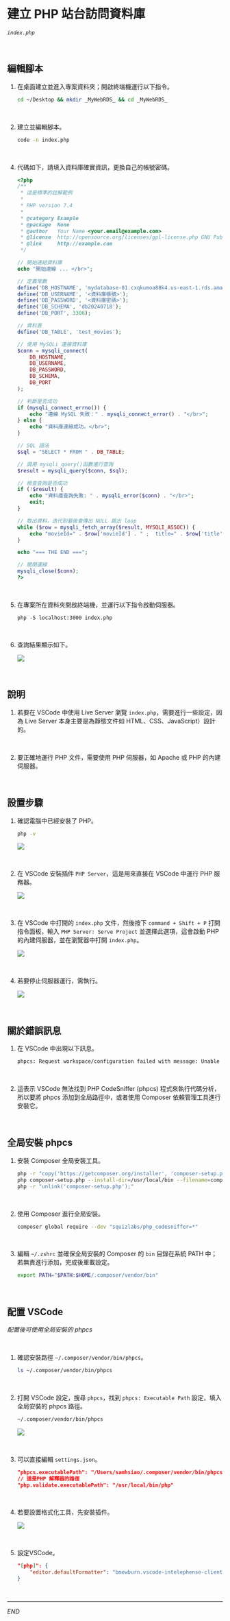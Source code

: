 # 建立 PHP 站台訪問資料庫

_`index.php`_

<br>

## 編輯腳本

1. 在桌面建立並進入專案資料夾；開啟終端機運行以下指令。

    ```bash
    cd ~/Desktop && mkdir _MyWebRDS_ && cd _MyWebRDS_
    ```

<br>

2. 建立並編輯腳本。

    ```bash
    code -n index.php
    ```

<br>

4. 代碼如下，請填入資料庫確實資訊，更換自己的帳號密碼。

    ```php
    <?php
    /**
     * 這是標準的註解範例
     * 
     * PHP version 7.4
     *
     * @category Example
     * @package  None
     * @author   Your Name <your.email@example.com>
     * @license  http://opensource.org/licenses/gpl-license.php GNU Public License
     * @link     http://example.com
     */

    // 開始連結資料庫 
    echo "開始連線 ... </br>";

    // 定義常數
    define('DB_HOSTNAME', 'mydatabase-01.cxqkumoa88k4.us-east-1.rds.amazonaws.com');
    define('DB_USERNAME', '<資料庫帳號>');
    define('DB_PASSWORD', '<資料庫密碼>');
    define('DB_SCHEMA', 'db20240718');
    define('DB_PORT', 3306);

    // 資料表
    define('DB_TABLE', 'test_movies');

    // 使用 MySQLi 連接資料庫
    $conn = mysqli_connect(
        DB_HOSTNAME,
        DB_USERNAME,
        DB_PASSWORD,
        DB_SCHEMA,
        DB_PORT
    );

    // 判斷是否成功
    if (mysqli_connect_errno()) {
        echo "連線 MySQL 失敗：" . mysqli_connect_error() . "</br>";
    } else {
        echo "資料庫連線成功。</br>";
    }

    // SQL 語法
    $sql = "SELECT * FROM " . DB_TABLE;

    // 調用 mysqli_query()函數進行查詢
    $result = mysqli_query($conn, $sql);

    // 檢查查詢是否成功
    if (!$result) {
        echo "資料庫查詢失敗: " . mysqli_error($conn) . "</br>";
        exit;
    }

    // 取出資料，迭代到最後會傳出 NULL 跳出 loop
    while ($row = mysqli_fetch_array($result, MYSQLI_ASSOC)) {
        echo "movieId=" . $row['movieId'] . " ;  title=" . $row['title'] . "; genres=" . $row['genres'] . "</br>";
    }

    echo "=== THE END ===";

    // 關閉連線
    mysqli_close($conn);
    ?>
    ```

<br>

5. 在專案所在資料夾開啟終端機，並運行以下指令啟動伺服器。

    ```bash'
    php -S localhost:3000 index.php
    ```

<br>

6. 查詢結果顯示如下。

    ![](images/img_47.png)

<br>

## 說明

1. 若要在 VSCode 中使用 Live Server 瀏覽 `index.php`，需要進行一些設定，因為 Live Server 本身主要是為靜態文件如 HTML、CSS、JavaScript）設計的。

<br>

2. 要正確地運行 PHP 文件，需要使用 PHP 伺服器，如 Apache 或 PHP 的內建伺服器。

<br>

## 設置步驟

1. 確認電腦中已經安裝了 PHP。

    ```bash
    php -v
    ```

    ![](images/img_42.png)

<br>

2. 在 VSCode 安裝插件 `PHP Server`，這是用來直接在 VSCode 中運行 PHP 服務器。

    ![](images/img_43.png)

<br>

3. 在 VSCode 中打開的 `index.php` 文件，然後按下 `command + Shift + P` 打開指令面板，輸入 `PHP Server: Serve Project` 並選擇此選項，這會啟動 PHP 的內建伺服器，並在瀏覽器中打開 `index.php`。

    ![](images/img_44.png)

<br>

4. 若要停止伺服器運行，需執行。

    ![](images/img_46.png)

<br>

## 關於錯誤訊息

1. 在 VSCode 中出現以下訊息。

    ```bash
    phpcs: Request workspace/configuration failed with message: Unable to locate phpcs. Please add phpcs to your global path or use composer dependency manager to install it in your project locally.
    ```

<br>

2. 這表示 VSCode 無法找到 PHP CodeSniffer (phpcs) 程式來執行代碼分析，所以要將 phpcs 添加到全局路徑中，或者使用 Composer 依賴管理工具進行安裝它。

<br>

## 全局安裝 phpcs

1. 安裝 Composer 全局安裝工具。

    ```bash
    php -r "copy('https://getcomposer.org/installer', 'composer-setup.php');"
    php composer-setup.php --install-dir=/usr/local/bin --filename=composer
    php -r "unlink('composer-setup.php');"
    ```

<br>

2. 使用 Composer 進行全局安裝。

    ```bash
    composer global require --dev "squizlabs/php_codesniffer=*"
    ```

<br>

3. 編輯 `~/.zshrc` 並確保全局安裝的 Composer 的 `bin` 目錄在系統 PATH 中；若無責進行添加，完成後重載設定。

    ```bash
    export PATH="$PATH:$HOME/.composer/vendor/bin"
    ```

<br>

## 配置 VSCode

_配置後可使用全局安裝的 phpcs_

<br>

1. 確認安裝路徑 `~/.composer/vendor/bin/phpcs`。

    ```bash
    ls ~/.composer/vendor/bin/phpcs
    ```

<br>

2. 打開 VSCode 設定，搜尋 `phpcs`，找到 `phpcs: Executable Path` 設定，填入全局安裝的 phpcs 路徑。

    ```bash
    ~/.composer/vendor/bin/phpcs
    ```

    ![](images/img_45.png)

<br>

3. 可以直接編輯 `settings.json`。

    ```json
    "phpcs.executablePath": "/Users/samhsiao/.composer/vendor/bin/phpcs",
    // 這是PHP 解釋器的路徑
    "php.validate.executablePath": "/usr/local/bin/php"
    ```

<br>

4. 若要設置格式化工具，先安裝插件。

    ![](images/img_48.png)

<br>

5. 設定VSCode。

    ```json
    "[php]": {
        "editor.defaultFormatter": "bmewburn.vscode-intelephense-client"
    }
    ```

<br>

___

_END_